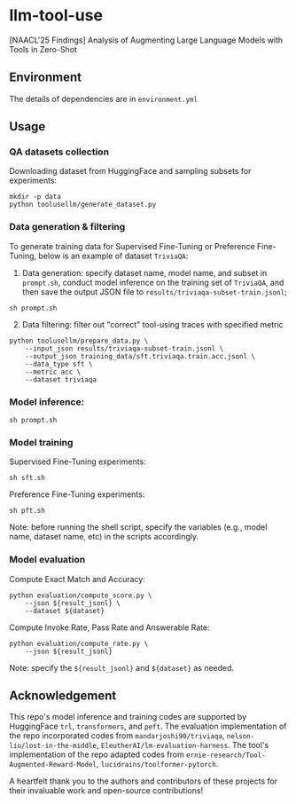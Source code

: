# llm-tool-use
[NAACL'25 Findings] Analysis of Augmenting Large Language Models with Tools in Zero-Shot

## Environment
The details of dependencies are in `environment.yml`

## Usage

### QA datasets collection
Downloading dataset from HuggingFace and sampling subsets for experiments:
```
mkdir -p data
python toolusellm/generate_dataset.py
```

### Data generation & filtering

To generate training data for Supervised Fine-Tuning or Preference Fine-Tuning, below is an example of dataset `TriviaQA`:

1. Data generation: specify dataset name, model name, and subset in `prompt.sh`, conduct model inference on the training set of `TriviaQA`, and then save the output JSON file to `results/triviaqa-subset-train.jsonl`;
```
sh prompt.sh
```
2. Data filtering: filter out "correct" tool-using traces with specified metric

```
python toolusellm/prepare_data.py \
    --input_json results/triviaqa-subset-train.jsonl \
    --output_json training_data/sft.triviaqa.train.acc.jsonl \
    --data_type sft \
    --metric acc \
    --dataset triviaqa
```

### Model inference:
```
sh prompt.sh
```

### Model training
Supervised Fine-Tuning experiments:
```
sh sft.sh
```

Preference Fine-Tuning experiments:
```
sh pft.sh
```

Note: before running the shell script, specify the variables (e.g., model name, dataset name, etc) in the scripts accordingly.

### Model evaluation
Compute Exact Match and Accuracy:
```
python evaluation/compute_score.py \
    --json ${result_jsonl} \
    --dataset ${dataset}
```

Compute Invoke Rate, Pass Rate and Answerable Rate:
```
python evaluation/compute_rate.py \
    --json ${result_jsonl}
```
Note: specify the `${result_jsonl}` and `${dataset}` as needed.

## Acknowledgement
This repo's model inference and training codes are supported by HuggingFace `trl`,  `transformers`, and `peft`.
The evaluation implementation of the repo incorporated codes from `mandarjoshi90/triviaqa`, `nelson-liu/lost-in-the-middle`, `EleutherAI/lm-evaluation-harness`. 
The tool's implementation of the repo adapted codes from `ernie-research/Tool-Augmented-Reward-Model`, `lucidrains/toolformer-pytorch`.

A heartfelt thank you to the authors and contributors of these projects for their invaluable work and open-source contributions! 
